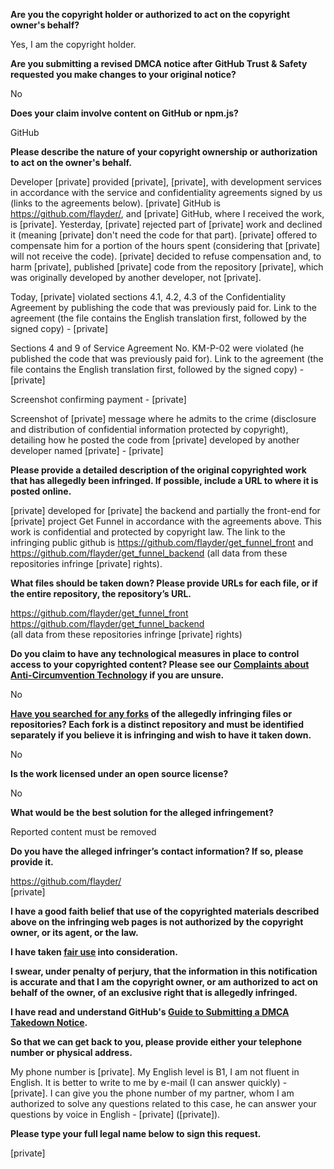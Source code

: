 **Are you the copyright holder or authorized to act on the copyright owner's behalf?**

Yes, I am the copyright holder.

**Are you submitting a revised DMCA notice after GitHub Trust & Safety requested you make changes to your original notice?**

No

**Does your claim involve content on GitHub or npm.js?**

GitHub

**Please describe the nature of your copyright ownership or authorization to act on the owner's behalf.**

Developer [private] provided [private], [private], with development services in accordance with the service and confidentiality agreements signed by us (links to the agreements below). [private] GitHub is https://github.com/flayder/, and [private] GitHub, where I received the work, is [private]. Yesterday, [private] rejected part of [private] work and declined it (meaning [private] don't need the code for that part). [private] offered to compensate him for a portion of the hours spent (considering that [private] will not receive the code). [private] decided to refuse compensation and, to harm [private], published [private] code from the repository [private], which was originally developed by another developer, not [private].

Today, [private] violated sections 4.1, 4.2, 4.3 of the Confidentiality Agreement by publishing the code that was previously paid for. Link to the agreement (the file contains the English translation first, followed by the signed copy) - [private]

Sections 4 and 9 of Service Agreement No. KM-P-02 were violated (he published the code that was previously paid for). Link to the agreement (the file contains the English translation first, followed by the signed copy) - [private]

Screenshot confirming payment - [private]

Screenshot of [private] message where he admits to the crime (disclosure and distribution of confidential information protected by copyright), detailing how he posted the code from [private] developed by another developer named [private] - [private]

**Please provide a detailed description of the original copyrighted work that has allegedly been infringed. If possible, include a URL to where it is posted online.**

[private] developed for [private] the backend and partially the front-end for [private] project Get Funnel in accordance with the agreements above. This work is confidential and protected by copyright law. The link to the infringing public github is https://github.com/flayder/get_funnel_front and https://github.com/flayder/get_funnel_backend (all data from these repositories infringe [private] rights).

**What files should be taken down? Please provide URLs for each file, or if the entire repository, the repository’s URL.**

https://github.com/flayder/get_funnel_front  
https://github.com/flayder/get_funnel_backend  
(all data from these repositories infringe [private] rights)  

**Do you claim to have any technological measures in place to control access to your copyrighted content? Please see our <a href="https://docs.github.com/articles/guide-to-submitting-a-dmca-takedown-notice#complaints-about-anti-circumvention-technology">Complaints about Anti-Circumvention Technology</a> if you are unsure.**

No

**<a href="https://docs.github.com/articles/dmca-takedown-policy#b-what-about-forks-or-whats-a-fork">Have you searched for any forks</a> of the allegedly infringing files or repositories? Each fork is a distinct repository and must be identified separately if you believe it is infringing and wish to have it taken down.**

No

**Is the work licensed under an open source license?**

No

**What would be the best solution for the alleged infringement?**

Reported content must be removed

**Do you have the alleged infringer’s contact information? If so, please provide it.**

https://github.com/flayder/  
[private]

**I have a good faith belief that use of the copyrighted materials described above on the infringing web pages is not authorized by the copyright owner, or its agent, or the law.**

**I have taken <a href="https://www.lumendatabase.org/topics/22">fair use</a> into consideration.**

**I swear, under penalty of perjury, that the information in this notification is accurate and that I am the copyright owner, or am authorized to act on behalf of the owner, of an exclusive right that is allegedly infringed.**

**I have read and understand GitHub's <a href="https://docs.github.com/articles/guide-to-submitting-a-dmca-takedown-notice/">Guide to Submitting a DMCA Takedown Notice</a>.**

**So that we can get back to you, please provide either your telephone number or physical address.**

My phone number is [private]. My English level is B1, I am not fluent in English. It is better to write to me by e-mail (I can answer quickly) - [private].
I can give you the phone number of my partner, whom I am authorized to solve any questions related to this case, he can answer your questions by voice in English - [private] ([private]).

**Please type your full legal name below to sign this request.**

[private]
